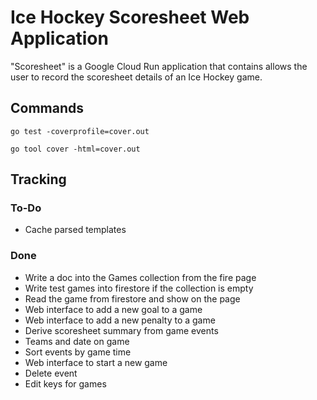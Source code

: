 # Ice Hockey Scoresheet Web Application

"Scoresheet" is a Google Cloud Run application that contains allows the user to record the scoresheet details of an Ice Hockey game.

## Commands

`go test -coverprofile=cover.out`

`go tool cover -html=cover.out`

## Tracking

### To-Do

* Cache parsed templates

### Done
* Write a doc into the Games collection from the fire page
* Write test games into firestore if the collection is empty
* Read the game from firestore and show on the page
* Web interface to add a new goal to a game
* Web interface to add a new penalty to a game
* Derive scoresheet summary from game events
* Teams and date on game
* Sort events by game time
* Web interface to start a new game
* Delete event
* Edit keys for games

